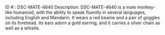 ID # : DSC-MATE-4640
Description: DSC-MATE-4640 is a male monkey-like humanoid, with the ability to speak fluently in several languages, including English and Mandarin. It wears a red beanie and a pair of goggles on its forehead. Its ears adorn a gold earring, and it carries a silver chain as well as a whistle.